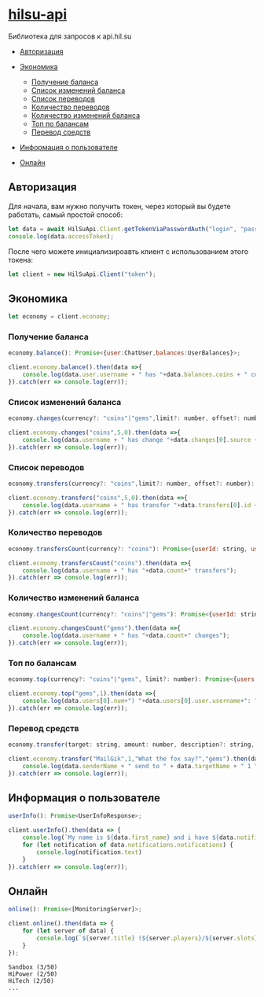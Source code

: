 # [hilsu-api](https://www.npmjs.com/package/hilsu-api)
Библиотека для запросов к api.hil.su

- [Авторизация](#Авторизация)
  
- [Экономика](#Экономика)
    - [Получение баланса](#Получение-баланса)
    - [Список изменений баланса](#Список-изменений-баланса)
    - [Список переводов](#Список-переводов)
    - [Количество переводов](#Количество-переводов)
    - [Количество изменений баланса](#Количество-изменений-баланса)
    - [Топ по балансам](#Топ-по-балансам)
    - [Перевод средств](#Перевод-средств)
    
- [Информация о пользователе](#Информация-о-пользователе)

- [Онлайн](#Онлайн)

## Авторизация
Для начала, вам нужно получить токен, через который вы будете работать, самый простой способ:
```js
let data = await HilSuApi.Client.getTokenViaPasswordAuth("login", "pass");
console.log(data.accessToken);
```
После чего можете инициализироавть клиент с использованием этого токена:
```js
let client = new HilSuApi.Client("token");
```
## Экономика

```js
let economy = client.economy;
```
### Получение баланса
```js
economy.balance(): Promise<{user:ChatUser,balances:UserBalances}>;
```
```js
client.economy.balance().then(data =>{
    console.log(data.user.username + " has "+data.balances.coins + " coins")
}).catch(err => console.log(err));
```
### Список изменений баланса
```js
economy.changes(currency?: "coins"|"gems",limit?: number, offset?: number): Promise<{userId: string, username: string, changes: Change[]}>;
```
```js
client.economy.changes("coins",5,0).then(data =>{
    console.log(data.username + " has change "+data.changes[0].source + " at " + data.changes[0].date.toISOString() + " with delta " + data.changes[0].delta)
}).catch(err => console.log(err));
```

### Список переводов
```js
economy.transfers(currency?: "coins",limit?: number, offset?: number): Promise<{userId: string, username: string, transfers: Transfer[]}>;
```
```js
client.economy.transfers("coins",5,0).then(data =>{
    console.log(data.username + " has transfer "+data.transfers[0].id + " at " + data.transfers[0].time.toISOString() + " with delta " + data.transfers[0].delta + " to "+data.transfers[0].peerName)
}).catch(err => console.log(err));
```

### Количество переводов
```js
economy.transfersCount(currency?: "coins"): Promise<{userId: string, username: string, count: number}>;
```
```js
client.economy.transfersCount("coins").then(data =>{
    console.log(data.username + " has "+data.count+" transfers");
}).catch(err => console.log(err));
```

### Количество изменений баланса
```js
economy.changesCount(currency?: "coins"|"gems"): Promise<{userId: string, username: string, count: number}>;
```
```js
client.economy.changesCount("gems").then(data =>{
    console.log(data.username + " has "+data.count+" changes");
}).catch(err => console.log(err));
```

### Топ по балансам
```js
economy.top(currency?: "coins"|"gems", limit?: number): Promise<{users: TopUser[]}>;
```
```js
client.economy.top("gems",1).then(data =>{
    console.log(data.users[0].num+") "+data.users[0].user.username+": "+data.users[0].balance);
}).catch(err => console.log(err));
```

### Перевод средств
```js
economy.transfer(target: string, amount: number, description?: string, currency?: "coins"|"gems"): Promise<{currency: string, senderId: string, senderName: string, targetId: string, targetName: string, balance: number}>;
```
```js
client.economy.transfer("MailGik",1,"What the fox say?","gems").then(data =>{
    console.log(data.senderName + " send to " + data.targetName + " 1 " + data.currency + " and have now " + data.balance + " " + data.currency);
}).catch(err => console.log(err));
```

## Информация о пользователе
```js
userInfo(): Promise<UserInfoResponse>;
```
```js
client.userInfo().then(data => {
    console.log(`My name is ${data.first_name} and i have ${data.notifications.count} new notifications:`);
    for (let notification of data.notifications.notifications) {
        console.log(notification.text)
    }
}).catch(err => console.log(err));
```


## Онлайн
```js
online(): Promise<[MonitoringServer]>;
```
```js
client.online().then(data => {
    for (let server of data) {
        console.log(`${server.title} (${server.players}/${server.slots})`);
    }
});
```
```text
Sandbox (3/50)
HiPower (2/50)
HiTech (2/50)
...
```